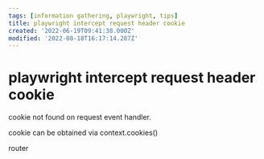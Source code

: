 ```yaml
---
tags: [information gathering, playwright, tips]
title: playwright intercept request header cookie
created: '2022-06-19T09:41:38.000Z'
modified: '2022-08-18T16:17:14.287Z'
---
```


# playwright intercept request header cookie

cookie not found on request event handler. 

cookie can be obtained via context.cookies()

router
